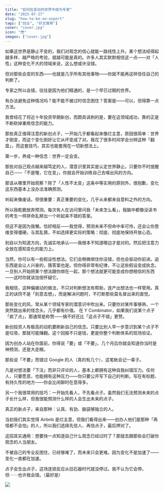 ```yaml
---
title: "如何在变动的世界中成为专家"
date: "2025-07-27"
slug: "how-to-be-an-expert"
tags: ["创业", "好文推荐"]
cover: "cover.jpg"
icon: "😎"
images: ["cover.jpg"]
---
```

如果这世界是静止不变的，我们对观念的信心就能一路线性上升。某个想法经得起越多样、越严格的考验，就越可能是真的。许多人其实默默相信这一点——对「人性」这种变化不大的领域来说，这么想或许没错。



但对那些会变的东西——也就是几乎所有其他事物——你就不能再这样信任自己的判断了。



专家之所以会错，往往是因为他们精通的，是一个早已过期的世界。



有办法避免这种情况吗？能不能不被过时信念困住？答案是——可以，但得靠一点方法。



我曾经花了将近十年投资早期新创，而颇具讽刺的是，要在这领域成功，靠的正是不断砍掉重练信念的能力。



那些真正值得注意的新创点子，一开始几乎都看起来像烂主意，原因很简单：世界才刚变，而这个变化刚好让它从坏变成了对。我花了很多时间学会分辨这种「翻盘」，而这套技巧，其实也能套用在一切新想法上。



第一步，养成一种信念：世界一定会变。



那些对自己观点越来越笃定的人，潜意识里其实是认定世界静止。只要你不时提醒自己——「不是喔，它在变」，你就会开始训练自己去嗅出风的方向。



那该从哪里开始观察？除了「人性不太变」这条中等实用的原则外，很抱歉，变化这东西基本上没办法准确预测。



听起来像废话，但很重要：真正重要的变化，几乎从来都来自意料之外的方向。



所以我乾脆放弃预测。每次有人在访问里问我「未来怎么看」，我脑中都像没读书的考生一样拼命乱掰出一个听起来不错的答案。



但这不是因为我懒。恰好相反——我觉得，预测未来不但命中率可怜，还会让你思维变得僵硬。与其乱猜，不如选择更实际的策略：彻底、彻底地保持开放心态。



别自以为知道方向，先诚实地承认——我根本不知道哪边才是对的。然后把注意力全放在感知变化的能力上。



当然，你可以有一些假设性想法。它们会稍微绑住你没错，但也会驱动你前进。追东西是会让人兴奋的，猜答案也是。但你得非常有纪律，不让这些假设变成执念。
一旦别人开始把某个想法跟你绑在一起，那个想法就更可能变成你想相信的东西——这时你就该加倍怀疑它。



我相信，这种偏被动的做法，不只对判断想法有帮助，连产出想法也一样管用。真正的诀窍不是「刻意去想」，而是解决问题时，不打断那些莫名冒出来的直觉。



那些变化的风，常从某个领域专家的潜意识中吹出来。只要你对某件事够熟，一个突然跳出来的怪念头，几乎都有价值。
在 Y Combinator，如果我们说某个点子「疯了点」，那通常是称赞——搞不好还比「这点子不错」更赞。



新创投资人有极高的动机要刷新自己的信念。只要比别人早一步意识到某个点子不是垃圾，那就可能赚翻。这个回报不只是钱，更是你整个判断体系的现场验证。



因为创办人站在你面前，你得说「要」或「不要」，几个月后你就会知道你当时是神预测，还是大走眼。



那些说「不要」而错过 Google 的人（真的有几个），这笔帐会记一辈子。



凡是对想法要「下注」而非只评论的人，基本上都拥有这种自我纠错压力。任何人，只要愿意，也能拥有这种压力——你只要公开写下自己的判断。写在有标题、有持久性的地方——你会比闲聊时在意得多。



另一个我很常用的技巧：一开始先看人，不先看点子。虽然我们无法预测未来的点子长什么样，但我很能预测什么样的人会生出未来的点子。



真正的新点子，来自那种：认真、有劲、脑袋够独立的人。



当初我们其实觉得 Airbnb 是烂主意，但我们看得出来——创办人他们是那种「再怪都不会怕」的人，所以我们选择先信人、再信点子，最后押对了。



这招其实通用：想要快一点知道自己什么观念已经过时了？那就去跟那些会打破你观念的人当朋友。



不被自己的专业反困住，已经够难了，而未来只会更难。因为变化不是加速了——变化一直都在加速。



点子会生出点子，这场连锁反应从旧石器时代就没停过。我不认为它会停。
但⋯⋯也许我会错。（最好是）




![](https://prod-files-secure.s3.us-west-2.amazonaws.com/112d0858-5090-4d34-a606-b75eb8d65fd2/46476355-9cf3-4e99-9b7a-3531bc426380/1000202064.png?X-Amz-Algorithm=AWS4-HMAC-SHA256&X-Amz-Content-Sha256=UNSIGNED-PAYLOAD&X-Amz-Credential=ASIAZI2LB466YAQEKISL%2F20250730%2Fus-west-2%2Fs3%2Faws4_request&X-Amz-Date=20250730T234852Z&X-Amz-Expires=3600&X-Amz-Security-Token=IQoJb3JpZ2luX2VjEJ3%2F%2F%2F%2F%2F%2F%2F%2F%2F%2FwEaCXVzLXdlc3QtMiJGMEQCICJfgLBhvbn37fCBe1VHqAuVXFbZZo2DKCv3qk8W5297AiAGodr3Sqw%2FoBX7brARMWycHaYUfmQ8Ofbw9%2B5JXppxyyqIBAjG%2F%2F%2F%2F%2F%2F%2F%2F%2F%2F8BEAAaDDYzNzQyMzE4MzgwNSIMYYhOmHfwhe2l%2FxNyKtwDCW5VubM8pvUyJwHsbgj4HfSyj87lEf2NzKSKUQXHiATjQflSPtcYoy91JFr8QJU1kkBhznOJCLcMCLSrhA%2FaqQHW9AemPF4hlPDNQcjz9vOpRRB42VkJxHWOTeZ2NWxDLG42jWESQDyZgGawnV5waymGrGcbwAfR4Vjk7tjgPIiHb7rT80r8hNNzK8pl6l%2Ft19tTrSLSnvqZEsAlFbxOIhzYpzQYcNlJi7IXQGxB9LMIWRqYuc3CMcy3dxxWl7qFkyxnRq5WtqSIkSi0dpLu5DD0PrVz7A2beVXL%2Fhar1jU8vuke%2BRzRzlwocPU2LHi6nyh5Eo9HQHJHULBxFpaVyx%2Bm2PitXpFH9kb1MF4nEhFSScdk5w4s9jzwIWF6IBk010o%2BnNoyWJpdyiFdDJfSAkAt0ngeh%2BPlGZra1kOwVNGkeKERXap8xmX0tybMkWkNkflut7IEHv%2FqVxfUmAG7uawdp8tUVrov2epQf9fcMDMChcPZ0dI%2FT%2BrpSEpZrrGVSTznPgbn6bkz1sdckRHJxdfsRzkr08BRwnzCiysFd%2FpQ12zs9FZjc9UkQiI%2FmBBJPHTUU%2FJ9LsHVZjhSiW%2FrzAztrDCGyriyua%2B4pS1jvVBJ3ejeLxcbuX4yxT0w4I%2BqxAY6pgFocHwuQ8e6pICueNbiFwo34qDnY%2BUvOGMl8HQ%2F%2B7E7901451JN%2FvWP0MbBEQwF%2BAWyIvA3CNhFMTxaSM9sYAUTi9THTo7f7tHyRpANU2wLqS1v%2FPxrpy87z0oen%2B0Qf%2Br49mgFUHlR%2B0zLrzL8LvjCU37Esd1hFnbRUSnRSfdKwAm2VYbMliuIWrM3VAfrHhXFVNSKxhciSbrR74Xmk%2B6Yg%2BGM%2Fe5z&X-Amz-Signature=230fe0343624c13ee51c27b07123854dc0889e116c6616d14f573265903134c5&X-Amz-SignedHeaders=host&x-amz-checksum-mode=ENABLED&x-id=GetObject)

